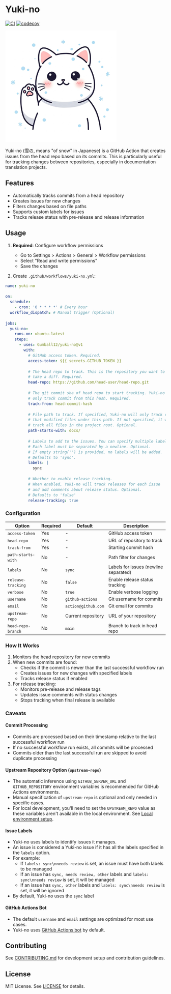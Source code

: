 # Yuki-no

[![CI](https://github.com/Gumball12/yuki-no/actions/workflows/ci.yml/badge.svg)](https://github.com/Gumball12/yuki-no/actions/workflows/ci.yml) [![codecov](https://codecov.io/gh/Gumball12/yuki-no/graph/badge.svg?token=BffFcZn5Dn)](https://codecov.io/gh/Gumball12/yuki-no)

<img width="350" src="docs/logo.webp" title="logo" alt="logo">

Yuki-no (雪の, means "of snow" in Japanese) is a GitHub Action that creates issues from the head repo based on its commits. This is particularly useful for tracking changes between repositories, especially in documentation translation projects.

## Features

- Automatically tracks commits from a head repository
- Creates issues for new changes
- Filters changes based on file paths
- Supports custom labels for issues
- Tracks release status with pre-release and release information

## Usage

1. **Required**: Configure workflow permissions

   - Go to Settings > Actions > General > Workflow permissions
   - Select "Read and write permissions"
   - Save the changes

2. Create `.github/workflows/yuki-no.yml`:

```yml
name: yuki-no

on:
  schedule:
    - cron: '0 * * * *' # Every hour
  workflow_dispatch: # Manual trigger (Optional)

jobs:
  yuki-no:
    runs-on: ubuntu-latest
    steps:
      - uses: Gumball12/yuki-no@v1
        with:
          # GitHub access token. Required.
          access-token: ${{ secrets.GITHUB_TOKEN }}

          # The head repo to track. This is the repository you want to
          # take a diff. Required.
          head-repo: https://github.com/head-user/head-repo.git

          # The git commit sha of head repo to start tracking. Yuki-no will
          # only track commit from this hash. Required.
          track-from: head-commit-hash

          # File path to track. If specified, Yuki-no will only track commits
          # that modified files under this path. If not specified, it will
          # track all files in the project root. Optional.
          path-starts-with: docs/

          # Labels to add to the issues. You can specify multiple labels.
          # Each label must be separated by a newline. Optional.
          # If empty string('') is provided, no labels will be added.
          # Defaults to 'sync'.
          labels: |
            sync

          # Whether to enable release tracking.
          # When enabled, Yuki-no will track releases for each issue
          # and add comments about release status. Optional.
          # Defaults to 'false'
          release-tracking: true
```

### Configuration

| Option             | Required | Default             | Description                           |
| ------------------ | -------- | ------------------- | ------------------------------------- |
| `access-token`     | Yes      | -                   | GitHub access token                   |
| `head-repo`        | Yes      | -                   | URL of repository to track            |
| `track-from`       | Yes      | -                   | Starting commit hash                  |
| `path-starts-with` | No       | -                   | Path filter for changes               |
| `labels`           | No       | `sync`              | Labels for issues (newline separated) |
| `release-tracking` | No       | `false`             | Enable release status tracking        |
| `verbose`          | No       | `true`              | Enable verbose logging                |
| `username`         | No       | `github-actions`    | Git username for commits              |
| `email`            | No       | `action@github.com` | Git email for commits                 |
| `upstream-repo`    | No       | Current repository  | URL of your repository                |
| `head-repo-branch` | No       | `main`              | Branch to track in head repo          |

### How It Works

1. Monitors the head repository for new commits
2. When new commits are found:
   - Checks if the commit is newer than the last successful workflow run
   - Creates issues for new changes with specified labels
   - Tracks release status if enabled
3. For release tracking:
   - Monitors pre-release and release tags
   - Updates issue comments with status changes
   - Stops tracking when final release is available

### Caveats

#### Commit Processing

- Commits are processed based on their timestamp relative to the last successful workflow run
- If no successful workflow run exists, all commits will be processed
- Commits older than the last successful run are skipped to avoid duplicate processing

#### Upstream Repository Option (`upstream-repo`)

- The automatic inference using `GITHUB_SERVER_URL` and `GITHUB_REPOSITORY` environment variables is recommended for GitHub Actions environments.
- Manual specification of `upstream-repo` is optional and only needed in specific cases.
- For local development, you'll need to set the `UPSTREAM_REPO` value as these variables aren't available in the local environment. See [Local environment setup](https://github.com/Gumball12/yuki-no/blob/main/CONTRIBUTING.md#local-environment-setup).

#### Issue Labels

- Yuki-no uses labels to identify issues it manages.
- An issue is considered a Yuki-no issue if it has all the labels specified in the `labels` option.
- For example:
  - If `labels: sync\nneeds review` is set, an issue must have both labels to be managed
  - If an issue has `sync, needs review, other` labels and `labels: sync\nneeds review` is set, it will be managed
  - If an issue has `sync, other` labels and `labels: sync\nneeds review` is set, it will be ignored
- By default, Yuki-no uses the `sync` label

#### GitHub Actions Bot

- The default `username` and `email` settings are optimized for most use cases.
- Yuki-no uses [GitHub Actions bot](https://docs.github.com/en/actions/using-workflows/about-github-actions#about-github-actions) by default.

## Contributing

See [CONTRIBUTING.md](CONTRIBUTING.md) for development setup and contribution guidelines.

## License

MIT License. See [LICENSE](LICENSE) for details.
